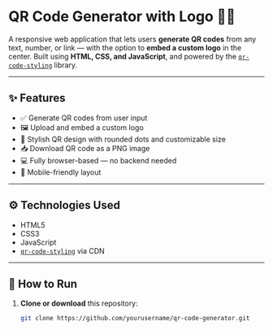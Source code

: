 # QR Code Generator with Logo 🧾🔗

A responsive web application that lets users **generate QR codes** from any text, number, or link — with the option to **embed a custom logo** in the center. Built using **HTML, CSS, and JavaScript**, and powered by the [`qr-code-styling`](https://github.com/kozakdenys/qr-code-styling) library.

---

## ✨ Features

- ✅ Generate QR codes from user input
- 🖼️ Upload and embed a custom logo
- 🎨 Stylish QR design with rounded dots and customizable size
- 📥 Download QR code as a PNG image
- 💻 Fully browser-based — no backend needed
- 📱 Mobile-friendly layout

---

## ⚙️ Technologies Used

- HTML5  
- CSS3  
- JavaScript  
- [`qr-code-styling`](https://www.npmjs.com/package/qr-code-styling) via CDN

---

## 🚀 How to Run

1. **Clone or download** this repository:
   ```bash
   git clone https://github.com/yourusername/qr-code-generator.git

